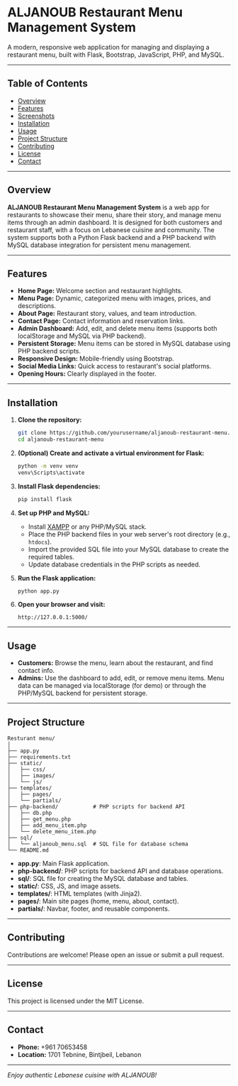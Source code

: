 # ALJANOUB Restaurant Menu Management System

A modern, responsive web application for managing and displaying a restaurant menu, built with Flask, Bootstrap, JavaScript, PHP, and MySQL.

---

## Table of Contents
- [Overview](#overview)
- [Features](#features)
- [Screenshots](#screenshots)
- [Installation](#installation)
- [Usage](#usage)
- [Project Structure](#project-structure)
- [Contributing](#contributing)
- [License](#license)
- [Contact](#contact)

---

## Overview

**ALJANOUB Restaurant Menu Management System** is a web app for restaurants to showcase their menu, share their story, and manage menu items through an admin dashboard. It is designed for both customers and restaurant staff, with a focus on Lebanese cuisine and community. The system supports both a Python Flask backend and a PHP backend with MySQL database integration for persistent menu management.

---

## Features

- **Home Page:** Welcome section and restaurant highlights.
- **Menu Page:** Dynamic, categorized menu with images, prices, and descriptions.
- **About Page:** Restaurant story, values, and team introduction.
- **Contact Page:** Contact information and reservation links.
- **Admin Dashboard:** Add, edit, and delete menu items (supports both localStorage and MySQL via PHP backend).
- **Persistent Storage:** Menu items can be stored in MySQL database using PHP backend scripts.
- **Responsive Design:** Mobile-friendly using Bootstrap.
- **Social Media Links:** Quick access to restaurant's social platforms.
- **Opening Hours:** Clearly displayed in the footer.

---

## Installation

1. **Clone the repository:**
   ```sh
   git clone https://github.com/yourusername/aljanoub-restaurant-menu.git
   cd aljanoub-restaurant-menu
   ```

2. **(Optional) Create and activate a virtual environment for Flask:**
   ```sh
   python -m venv venv
   venv\Scripts\activate
   ```

3. **Install Flask dependencies:**
   ```sh
   pip install flask
   ```

4. **Set up PHP and MySQL:**
   - Install [XAMPP](https://www.apachefriends.org/) or any PHP/MySQL stack.
   - Place the PHP backend files in your web server's root directory (e.g., `htdocs`).
   - Import the provided SQL file into your MySQL database to create the required tables.
   - Update database credentials in the PHP scripts as needed.

5. **Run the Flask application:**
   ```sh
   python app.py
   ```

6. **Open your browser and visit:**
   ```
   http://127.0.0.1:5000/
   ```

---

## Usage

- **Customers:** Browse the menu, learn about the restaurant, and find contact info.
- **Admins:** Use the dashboard to add, edit, or remove menu items. Menu data can be managed via localStorage (for demo) or through the PHP/MySQL backend for persistent storage.

---

## Project Structure

```
Resturant menu/
│
├── app.py
├── requirements.txt
├── static/
│   ├── css/
│   ├── images/
│   └── js/
├── templates/
│   ├── pages/
│   └── partials/
├── php-backend/           # PHP scripts for backend API
│   ├── db.php
│   ├── get_menu.php
│   ├── add_menu_item.php
│   └── delete_menu_item.php
├── sql/
│   └── aljanoub_menu.sql  # SQL file for database schema
└── README.md
```

- **app.py**: Main Flask application.
- **php-backend/**: PHP scripts for backend API and database operations.
- **sql/**: SQL file for creating the MySQL database and tables.
- **static/**: CSS, JS, and image assets.
- **templates/**: HTML templates (with Jinja2).
- **pages/**: Main site pages (home, menu, about, contact).
- **partials/**: Navbar, footer, and reusable components.

---

## Contributing

Contributions are welcome! Please open an issue or submit a pull request.

---

## License

This project is licensed under the MIT License.

---

## Contact

- **Phone:** +961 70653458
- **Location:** 1701 Tebnine, Bintjbeil, Lebanon

---

_Enjoy authentic Lebanese cuisine with ALJANOUB!_
